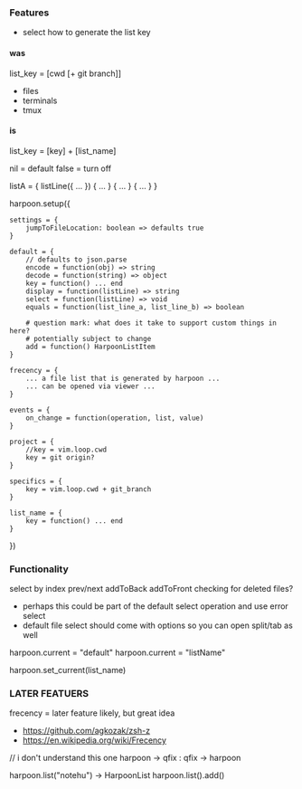 ### Features
* select how to generate the list key

#### was
list_key = [cwd [+ git branch]]
* files
* terminals
* tmux

#### is
list_key = [key] + [list_name]

nil = default
false = turn off

listA = {
    listLine({ ... })
    { ... }
    { ... }
    { ... }
}

harpoon.setup({

    settings = {
        jumpToFileLocation: boolean => defaults true
    }

    default = {
        // defaults to json.parse
        encode = function(obj) => string
        decode = function(string) => object
        key = function() ... end
        display = function(listLine) => string
        select = function(listLine) => void
        equals = function(list_line_a, list_line_b) => boolean

        # question mark: what does it take to support custom things in here?
        # potentially subject to change
        add = function() HarpoonListItem
    }

    frecency = {
        ... a file list that is generated by harpoon ...
        ... can be opened via viewer ...
    }

    events = {
        on_change = function(operation, list, value)
    }

    project = {
        //key = vim.loop.cwd
        key = git origin?
    }

    specifics = {
        key = vim.loop.cwd + git_branch
    }

    list_name = {
        key = function() ... end
    }

})

### Functionality
select by index
prev/next
addToBack
addToFront
checking for deleted files?
- perhaps this could be part of the default select operation and use error
select
- default file select should come with options so you can open split/tab as
  well

harpoon.current = "default"
harpoon.current = "listName"

harpoon.set_current(list_name)

### LATER FEATUERS
frecency = later feature likely, but great idea
- https://github.com/agkozak/zsh-z
- https://en.wikipedia.org/wiki/Frecency

// i don't understand this one
harpoon -> qfix : qfix -> harpoon


harpoon.list("notehu") -> HarpoonList
harpoon.list().add()

